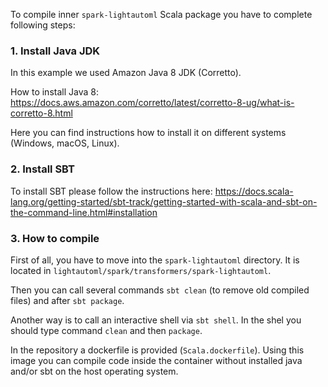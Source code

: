 To compile inner `spark-lightautoml` Scala package you have to complete following steps:

### 1. Install Java JDK
In this example we used Amazon Java 8 JDK (Corretto).

How to install Java 8: https://docs.aws.amazon.com/corretto/latest/corretto-8-ug/what-is-corretto-8.html

Here you can find instructions how to install it on different systems (Windows, macOS, Linux).

### 2. Install SBT
To install SBT please follow the instructions here: https://docs.scala-lang.org/getting-started/sbt-track/getting-started-with-scala-and-sbt-on-the-command-line.html#installation

### 3. How to compile
First of all, you have to move into the `spark-lightautoml` directory. It is located in `lightautoml/spark/transformers/spark-lightautoml`.

Then you can call several commands `sbt clean` (to remove old compiled files) and after `sbt package`.

Another way is to call an interactive shell via `sbt shell`. In the shel you should type command `clean` and then `package`.

In the repository a dockerfile is provided (`Scala.dockerfile`). Using this image you can compile code inside  the container without installed java and/or sbt on the host operating system.